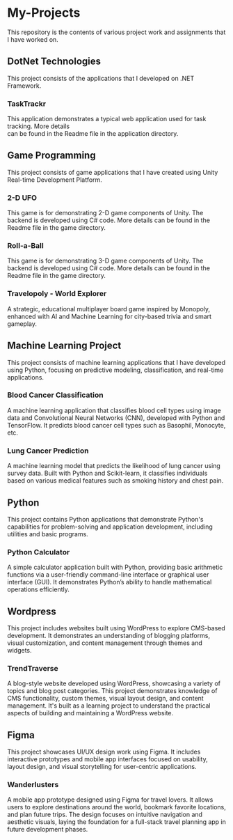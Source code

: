 # My-Projects

This repository is the contents of various project work and assignments that I have worked on.

## DotNet Technologies

This project consists of the applications that I developed on .NET Framework.

### TaskTrackr

This application demonstrates a typical web application used for task tracking. More details  
can be found in the Readme file in the application directory.

## Game Programming

This project consists of game applications that I have created using Unity Real-time Development Platform.

### 2-D UFO

This game is for demonstrating 2-D game components of Unity. The backend is developed using C# code.
More details can be found in the Readme file in the game directory.

### Roll-a-Ball

This game is for demonstrating 3-D game components of Unity. The backend is developed using C# code.
More details can be found in the Readme file in the game directory.

### Travelopoly - World Explorer

A strategic, educational multiplayer board game inspired by Monopoly, enhanced with AI and Machine Learning for city-based trivia and smart gameplay.

## Machine Learning Project

This project consists of machine learning applications that I have developed using Python, focusing on predictive modeling, classification, and real-time applications.

### Blood Cancer Classification

A machine learning application that classifies blood cell types using image data and Convolutional Neural Networks (CNN), developed with Python and TensorFlow. It predicts blood cancer cell types such as Basophil, Monocyte, etc.

### Lung Cancer Prediction

A machine learning model that predicts the likelihood of lung cancer using survey data. Built with Python and Scikit-learn, it classifies individuals based on various medical features such as smoking history and chest pain.

## Python

This project contains Python applications that demonstrate Python's capabilities for problem-solving and application development, including utilities and basic programs.

### Python Calculator

A simple calculator application built with Python, providing basic arithmetic functions via a user-friendly command-line interface or graphical user interface (GUI). It demonstrates Python’s ability to handle mathematical operations efficiently.

## Wordpress

This project includes websites built using WordPress to explore CMS-based development. It demonstrates an understanding of blogging platforms, visual customization, and content management through themes and widgets.

### TrendTraverse

A blog-style website developed using WordPress, showcasing a variety of topics and blog post categories. This project demonstrates knowledge of CMS functionality, custom themes, visual layout design, and content management. It's built as a learning project to understand the practical aspects of building and maintaining a WordPress website.

## Figma

This project showcases UI/UX design work using Figma. It includes interactive prototypes and mobile app interfaces focused on usability, layout design, and visual storytelling for user-centric applications.

### Wanderlusters

A mobile app prototype designed using Figma for travel lovers. It allows users to explore destinations around the world, bookmark favorite locations, and plan future trips. The design focuses on intuitive navigation and aesthetic visuals, laying the foundation for a full-stack travel planning app in future development phases.
